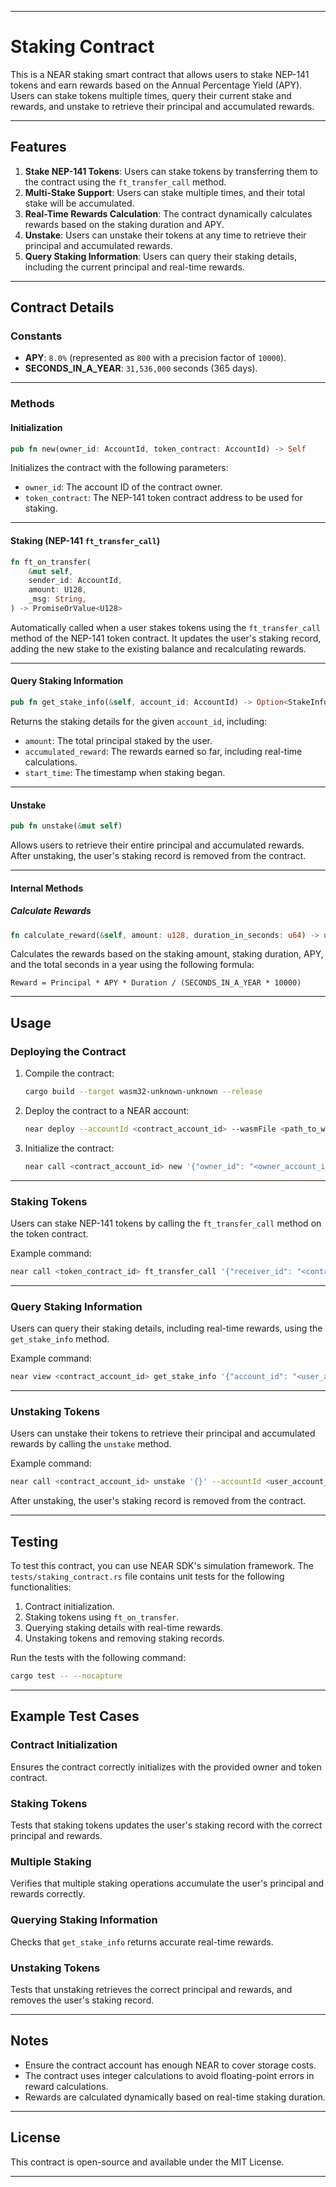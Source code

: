 

---

# Staking Contract

This is a NEAR staking smart contract that allows users to stake NEP-141 tokens and earn rewards based on the Annual Percentage Yield (APY). Users can stake tokens multiple times, query their current stake and rewards, and unstake to retrieve their principal and accumulated rewards.

---

## Features

1. **Stake NEP-141 Tokens**: Users can stake tokens by transferring them to the contract using the `ft_transfer_call` method.
2. **Multi-Stake Support**: Users can stake multiple times, and their total stake will be accumulated.
3. **Real-Time Rewards Calculation**: The contract dynamically calculates rewards based on the staking duration and APY.
4. **Unstake**: Users can unstake their tokens at any time to retrieve their principal and accumulated rewards.
5. **Query Staking Information**: Users can query their staking details, including the current principal and real-time rewards.

---

## Contract Details

### Constants

- **APY**: `8.0%` (represented as `800` with a precision factor of `10000`).
- **SECONDS_IN_A_YEAR**: `31,536,000` seconds (365 days).

---

### Methods

#### Initialization

```rust
pub fn new(owner_id: AccountId, token_contract: AccountId) -> Self
```

Initializes the contract with the following parameters:
- `owner_id`: The account ID of the contract owner.
- `token_contract`: The NEP-141 token contract address to be used for staking.

---

#### Staking (NEP-141 `ft_transfer_call`)

```rust
fn ft_on_transfer(
    &mut self,
    sender_id: AccountId,
    amount: U128,
    _msg: String,
) -> PromiseOrValue<U128>
```

Automatically called when a user stakes tokens using the `ft_transfer_call` method of the NEP-141 token contract. It updates the user's staking record, adding the new stake to the existing balance and recalculating rewards.

---

#### Query Staking Information

```rust
pub fn get_stake_info(&self, account_id: AccountId) -> Option<StakeInfo>
```

Returns the staking details for the given `account_id`, including:
- `amount`: The total principal staked by the user.
- `accumulated_reward`: The rewards earned so far, including real-time calculations.
- `start_time`: The timestamp when staking began.

---

#### Unstake

```rust
pub fn unstake(&mut self)
```

Allows users to retrieve their entire principal and accumulated rewards. After unstaking, the user's staking record is removed from the contract.

---

#### Internal Methods

##### Calculate Rewards

```rust
fn calculate_reward(&self, amount: u128, duration_in_seconds: u64) -> u128
```

Calculates the rewards based on the staking amount, staking duration, APY, and the total seconds in a year using the following formula:

```
Reward = Principal * APY * Duration / (SECONDS_IN_A_YEAR * 10000)
```

---

## Usage

### Deploying the Contract

1. Compile the contract:
   ```bash
   cargo build --target wasm32-unknown-unknown --release
   ```

2. Deploy the contract to a NEAR account:
   ```bash
   near deploy --accountId <contract_account_id> --wasmFile <path_to_wasm_file>
   ```

3. Initialize the contract:
   ```bash
   near call <contract_account_id> new '{"owner_id": "<owner_account_id>", "token_contract": "<token_contract_id>"}' --accountId <owner_account_id>
   ```

---

### Staking Tokens

Users can stake NEP-141 tokens by calling the `ft_transfer_call` method on the token contract.

Example command:
```bash
near call <token_contract_id> ft_transfer_call '{"receiver_id": "<contract_account_id>", "amount": "1000000000000000000000000", "msg": ""}' --accountId <user_account_id> --depositYocto 1
```

---

### Query Staking Information

Users can query their staking details, including real-time rewards, using the `get_stake_info` method.

Example command:
```bash
near view <contract_account_id> get_stake_info '{"account_id": "<user_account_id>"}'
```

---

### Unstaking Tokens

Users can unstake their tokens to retrieve their principal and accumulated rewards by calling the `unstake` method.

Example command:
```bash
near call <contract_account_id> unstake '{}' --accountId <user_account_id> --depositYocto 1
```

After unstaking, the user's staking record is removed from the contract.

---

## Testing

To test this contract, you can use NEAR SDK's simulation framework. The `tests/staking_contract.rs` file contains unit tests for the following functionalities:
1. Contract initialization.
2. Staking tokens using `ft_on_transfer`.
3. Querying staking details with real-time rewards.
4. Unstaking tokens and removing staking records.

Run the tests with the following command:
```bash
cargo test -- --nocapture
```

---

## Example Test Cases

### Contract Initialization

Ensures the contract correctly initializes with the provided owner and token contract.

### Staking Tokens

Tests that staking tokens updates the user's staking record with the correct principal and rewards.

### Multiple Staking

Verifies that multiple staking operations accumulate the user's principal and rewards correctly.

### Querying Staking Information

Checks that `get_stake_info` returns accurate real-time rewards.

### Unstaking Tokens

Tests that unstaking retrieves the correct principal and rewards, and removes the user's staking record.

---

## Notes

- Ensure the contract account has enough NEAR to cover storage costs.
- The contract uses integer calculations to avoid floating-point errors in reward calculations.
- Rewards are calculated dynamically based on real-time staking duration.

---

## License

This contract is open-source and available under the MIT License.

---